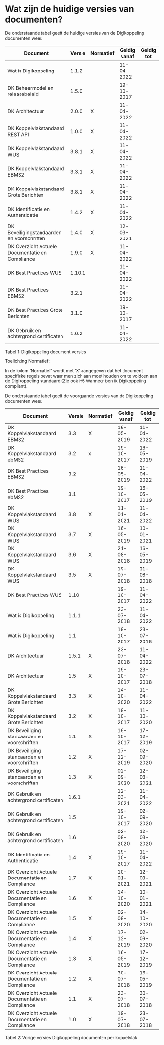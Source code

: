 # Wat zijn de huidige versies van documenten?

De onderstaande tabel geeft de huidige versies van de Digikoppeling documenten weer.

| Document                                         | Versie | Normatief | Geldig vanaf | Geldig  tot |
|--------------------------------------------------|--------|-----------|--------------|-------------|
| Wat is Digikoppeling                             | 1.1.2  |           | 11-04-2022   |             |
| DK Beheermodel en releasebeleid                  | 1.5.0  |           | 19-10-2017   |             |
| DK Architectuur                                  | 2.0.0  | X         | 11-04-2022   |             |
| DK Koppelvlakstandaard REST API                  | 1.0.0  | X          | 11-04-2022   |             |
| DK Koppelvlakstandaard WUS                       | 3.8.1  | X         | 11-04-2022   |             |
| DK Koppelvlakstandaard EBMS2                     | 3.3.1   | X         | 11-04-2022   |             |
| DK Koppelvlakstandaard Grote Berichten           | 3.8.1   | X         | 11-04-2022   |             |
| DK Identificatie en Authenticatie                | 1.4.2   | X         | 11-04-2022  |             |
| DK Beveiligingstandaarden en voorschriften       | 1.4.0    | X         | 12-03-2021   |             |
| DK Overzicht Actuele Documentatie en Compliance  | 1.9.0    | X         | 11-04-2022   |             |
| DK Best Practices WUS                            | 1.10.1   |           | 11-04-2022   |             |
| DK Best Practices EBMS2                          | 3.2.1    |           | 11-04-2022   |             |
| DK Best Practices Grote Berichten                | 3.1.0    |           | 19-10-2017   |             |
| DK Gebruik en achtergrond certificaten           | 1.6.2  |           | 11-04-2022|

Tabel 1: Digikoppeling document versies

Toelichting Normatief:  
  
In de kolom ‘Normatief’ wordt met ‘X’ aangegeven dat het document specifieke regels bevat waar men zich aan moet houden om te voldoen aan de Digikoppeling standaard (Zie ook H5 Wanneer ben ik Digikoppeling compliant).

De onderstaande tabel geeft de voorgaande versies van de Digikoppeling documenten weer.

| Document                                        | Versie | Normatief | Geldig vanaf | Geldig tot |
|-------------------------------------------------|--------|-----------|--------------|------------|
| DK Koppelvlakstandaard EBMS2                    | 3.3    | X         | 16-05-2019   | 11-04-2022 | 
| DK Koppelvlakstandaard ebMS2                    | 3.2    | x         | 19-10-2017   | 16-05-2019 |
| DK Best Practices EBMS2                         | 3.2    |           | 16-05-2019   | 11-04-2022 |
| DK Best Practices ebMS2                         | 3.1    |           | 19-10-2017   | 16-05-2019 |
| DK Koppelvlakstandaard WUS                      | 3.8    | X         | 11-01-2021   | 11-04-2022 |
| DK Koppelvlakstandaard WUS                      | 3.7    | X         | 16-05-2019   | 10-01-2021 |
| DK Koppelvlakstandaard WUS                      | 3.6    | X         | 21-08-2018   | 16-05-2019 |
| DK Koppelvlakstandaard WUS                      | 3.5    | X         | 19-07-2018   | 21-08-2018 |
| DK Best Practices WUS                           | 1.10   |           | 19-10-2017   | 11-04-2022 |
| Wat is Digikoppeling                            | 1.1.1  |           | 23-07-2018   | 11-04-2022 | 
| Wat is Digikoppeling                            | 1.1    |           | 19-10-2017   | 23-07-2018 |
| DK Architectuur                                 | 1.5.1  | X         | 23-07-2018   | 11-04-2022 |
| DK Architectuur                                 | 1.5    | X         | 19-10-2017   | 23-07-2018 |
| DK Koppelvlakstandaard Grote Berichten          | 3.3    | X         | 14-10-2020   | 11-04-2022 |
| DK Koppelvlakstandaard Grote Berichten          | 3.2    | X         | 19-10-2017   | 11-10-2020 |
| DK Beveiliging standaarden en voorschriften     | 1.1    | X         | 19-10-2017   | 17-12-2019 |
| DK Beveiliging standaarden en voorschriften     | 1.2    | X         | 17-12-2019   | 02-09-2020 |
| DK Beveiliging standaarden en voorschriften     | 1.3    | X         | 02-09-2020   | 12-03-2021 |
| DK Gebruik en achtergrond certificaten          | 1.6.1  |           | 12-03-2021   | 11-04-2022 |
| DK Gebruik en achtergrond certificaten          | 1.5    |           | 19-10-2017   | 02-09-2020 |
| DK Gebruik en achtergrond certificaten          | 1.6    |           | 02-09-2020   | 12-03-2020 |
| DK Identificatie en Authenticatie               | 1.4    | X         | 19-10-2017   | 11-04-2022 |
| DK Overzicht Actuele Documentatie en Compliance | 1.7    | X         | 10-01-2021   | 12-03-2021 |
| DK Overzicht Actuele Documentatie en Compliance | 1.6    | X         | 14-10-2020   | 10-01-2021 |
| DK Overzicht Actuele Documentatie en Compliance | 1.5    | X         | 02-09-2020   | 14-10-2020 |
| DK Overzicht Actuele Documentatie en Compliance | 1.4    | X         | 17-12-2019   | 02-09-2020 |
| DK Overzicht Actuele Documentatie en Compliance | 1.3    | X         | 16-05-2019   | 17-12-2019 |
| DK Overzicht Actuele Documentatie en Compliance | 1.2    | X         | 30-07-2018   | 16-05-2019 |
| DK Overzicht Actuele Documentatie en Compliance | 1.1    | X         | 23-07-2018   | 30-07-2018 |
| DK Overzicht Actuele Documentatie en Compliance | 1.0    | X         | 19-07-2018   | 23-07-2018 |

Tabel 2: Vorige versies Digikoppeling documenten per koppelvlak

